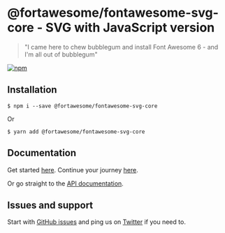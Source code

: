 # @fortawesome/fontawesome-svg-core - SVG with JavaScript version

> "I came here to chew bubblegum and install Font Awesome 6 - and I'm all out of bubblegum"

[![npm](https://img.shields.io/npm/v/@fortawesome/fontawesome-svg-core.svg?style=flat-square)](https://www.npmjs.com/package/@fortawesome/fontawesome-svg-core)

## Installation

```
$ npm i --save @fortawesome/fontawesome-svg-core
```

Or

```
$ yarn add @fortawesome/fontawesome-svg-core
```

## Documentation

Get started [here](https://fontawesome.com/how-to-use/on-the-web/setup/getting-started). Continue your journey [here](https://fontawesome.com/how-to-use/on-the-web/advanced).

Or go straight to the [API documentation](https://fontawesome.com/how-to-use/with-the-api).

## Issues and support

Start with [GitHub issues](https://github.com/FortAwesome/Font-Awesome/issues) and ping us on [Twitter](https://twitter.com/fontawesome) if you need to.
